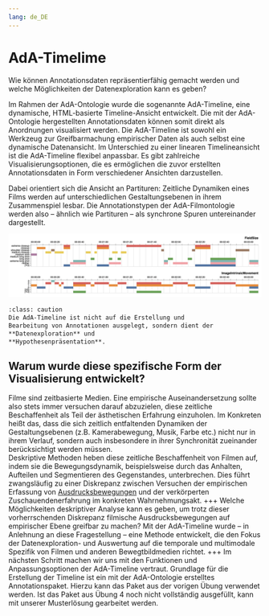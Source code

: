 ```yaml
---
lang: de_DE
---
```

# AdA-Timelime

Wie können Annotationsdaten repräsentierfähig gemacht werden und welche Möglichkeiten der Datenexploration kann es geben?

Im Rahmen der AdA-Ontologie wurde die sogenannte AdA-Timeline, eine dynamische, HTML-basierte Timeline-Ansicht entwickelt. Die mit der AdA-Ontologie hergestellten Annotationsdaten können somit direkt als Anordnungen visualisiert werden. Die AdA-Timeline ist sowohl ein Werkzeug zur Greifbarmachung empirischer Daten als auch selbst eine dynamische Datenansicht. Im Unterschied zu einer linearen Timelineansicht ist die AdA-Timeline flexibel anpassbar. Es gibt zahlreiche Visualisierungsoptionen, die es ermöglichen die zuvor erstellten Annotationsdaten in Form verschiedener Ansichten darzustellen.

Dabei orientiert sich die Ansicht an Partituren: Zeitliche Dynamiken eines Films werden auf unterschiedlichen Gestaltungsebenen in ihrem Zusammenspiel lesbar. Die Annotationstypen der AdA-Filmontologie werden also – ähnlich wie Partituren – als synchrone Spuren untereinander dargestellt.

![screenshot-A5-01](../assets/_images/A5-S01.png)
```{admonition} Wichtig
:class: caution
Die AdA-Timeline ist nicht auf die Erstellung und
Bearbeitung von Annotationen ausgelegt, sondern dient der **Datenexploration** und
**Hypothesenpräsentation**.
```
## Warum wurde diese spezifische Form der Visualisierung entwickelt?

Filme sind zeitbasierte Medien. Eine empirische Auseinandersetzung sollte also stets immer versuchen darauf abzuzielen, diese zeitliche Beschaffenheit als Teil der ästhetischen Erfahrung einzuholen. Im Konkreten heißt das, dass die sich zeitlich entfaltenden Dynamiken der Gestaltungsebenen (z.B. Kamerabewegung, Musik, Farbe etc.) nicht nur in ihrem Verlauf, sondern auch insbesondere in ihrer Synchronität zueinander berücksichtigt werden müssen. <br>
Deskriptive Methoden heben diese zeitliche Beschaffenheit von Filmen auf, indem sie die Bewegungsdynamik, beispielsweise durch das Anhalten, Aufteilen und Segmentieren des Gegenstandes, unterbrechen. Dies führt zwangsläufig zu einer  Diskrepanz zwischen Versuchen der empirischen Erfassung von [Ausdrucksbewegungen](../Kapitel_I/Empirische_Methoden.md) und der verkörperten Zuschauendenerfahrung im konkreten Wahrnehmungsakt. 
+++
Welche Möglichkeiten deskriptiver Analyse kann es geben, um trotz dieser vorherrschenden Diskrepanz filmische Ausdrucksbewegungen auf empirischer Ebene greifbar zu machen? Mit der AdA-Timeline wurde – in Anlehnung an diese Fragestellung – eine Methode entwickelt, die den Fokus der Datenexploration- und Auswertung auf die temporale und multimodale Spezifik von Filmen und anderen Bewegtbildmedien richtet.
+++
Im nächsten Schritt machen wir uns mit den Funktionen und Anpassungsoptionen der AdA-Timeline vertraut. Grundlage für die Erstellung der Timeline ist ein mit der AdA-Ontologie erstelltes Annotationspaket. Hierzu kann das Paket aus der vorigen Übung verwendet werden. Ist das Paket aus Übung 4 noch nicht vollständig ausgefüllt, kann mit unserer Musterlösung gearbeitet werden.
